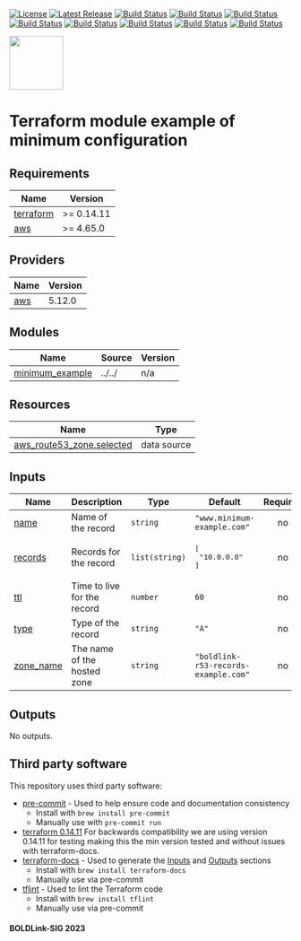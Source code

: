 [![License](https://img.shields.io/badge/License-Apache-blue.svg)](https://github.com/boldlink/terraform-aws-route53-records/blob/main/LICENSE)
[![Latest Release](https://img.shields.io/github/release/boldlink/terraform-aws-route53-records.svg)](https://github.com/boldlink/terraform-aws-route53-records/releases/latest)
[![Build Status](https://github.com/boldlink/terraform-aws-route53-records/actions/workflows/update.yaml/badge.svg)](https://github.com/boldlink/terraform-aws-route53-records/actions)
[![Build Status](https://github.com/boldlink/terraform-aws-route53-records/actions/workflows/release.yaml/badge.svg)](https://github.com/boldlink/terraform-aws-route53-records/actions)
[![Build Status](https://github.com/boldlink/terraform-aws-route53-records/actions/workflows/pre-commit.yaml/badge.svg)](https://github.com/boldlink/terraform-aws-route53-records/actions)
[![Build Status](https://github.com/boldlink/terraform-aws-route53-records/actions/workflows/pr-labeler.yaml/badge.svg)](https://github.com/boldlink/terraform-aws-route53-records/actions)
[![Build Status](https://github.com/boldlink/terraform-aws-route53-records/actions/workflows/module-examples-tests.yaml/badge.svg)](https://github.com/boldlink/terraform-aws-route53-records/actions)
[![Build Status](https://github.com/boldlink/terraform-aws-route53-records/actions/workflows/checkov.yaml/badge.svg)](https://github.com/boldlink/terraform-aws-route53-records/actions)
[![Build Status](https://github.com/boldlink/terraform-aws-route53-records/actions/workflows/auto-merge.yaml/badge.svg)](https://github.com/boldlink/terraform-aws-route53-records/actions)
[![Build Status](https://github.com/boldlink/terraform-aws-route53-records/actions/workflows/auto-badge.yaml/badge.svg)](https://github.com/boldlink/terraform-aws-route53-records/actions)

[<img src="https://avatars.githubusercontent.com/u/25388280?s=200&v=4" width="96"/>](https://boldlink.io)

# Terraform module example of minimum configuration


<!-- BEGINNING OF PRE-COMMIT-TERRAFORM DOCS HOOK -->
## Requirements

| Name | Version |
|------|---------|
| <a name="requirement_terraform"></a> [terraform](#requirement\_terraform) | >= 0.14.11 |
| <a name="requirement_aws"></a> [aws](#requirement\_aws) | >= 4.65.0 |

## Providers

| Name | Version |
|------|---------|
| <a name="provider_aws"></a> [aws](#provider\_aws) | 5.12.0 |

## Modules

| Name | Source | Version |
|------|--------|---------|
| <a name="module_minimum_example"></a> [minimum\_example](#module\_minimum\_example) | ../../ | n/a |

## Resources

| Name | Type |
|------|------|
| [aws_route53_zone.selected](https://registry.terraform.io/providers/hashicorp/aws/latest/docs/data-sources/route53_zone) | data source |

## Inputs

| Name | Description | Type | Default | Required |
|------|-------------|------|---------|:--------:|
| <a name="input_name"></a> [name](#input\_name) | Name of the record | `string` | `"www.minimum-example.com"` | no |
| <a name="input_records"></a> [records](#input\_records) | Records for the record | `list(string)` | <pre>[<br>  "10.0.0.0"<br>]</pre> | no |
| <a name="input_ttl"></a> [ttl](#input\_ttl) | Time to live for the record | `number` | `60` | no |
| <a name="input_type"></a> [type](#input\_type) | Type of the record | `string` | `"A"` | no |
| <a name="input_zone_name"></a> [zone\_name](#input\_zone\_name) | The name of the hosted zone | `string` | `"boldlink-r53-records-example.com"` | no |

## Outputs

No outputs.
<!-- END OF PRE-COMMIT-TERRAFORM DOCS HOOK -->

## Third party software
This repository uses third party software:
* [pre-commit](https://pre-commit.com/) - Used to help ensure code and documentation consistency
  * Install with `brew install pre-commit`
  * Manually use with `pre-commit run`
* [terraform 0.14.11](https://releases.hashicorp.com/terraform/0.14.11/) For backwards compatibility we are using version 0.14.11 for testing making this the min version tested and without issues with terraform-docs.
* [terraform-docs](https://github.com/segmentio/terraform-docs) - Used to generate the [Inputs](#Inputs) and [Outputs](#Outputs) sections
  * Install with `brew install terraform-docs`
  * Manually use via pre-commit
* [tflint](https://github.com/terraform-linters/tflint) - Used to lint the Terraform code
  * Install with `brew install tflint`
  * Manually use via pre-commit

#### BOLDLink-SIG 2023
